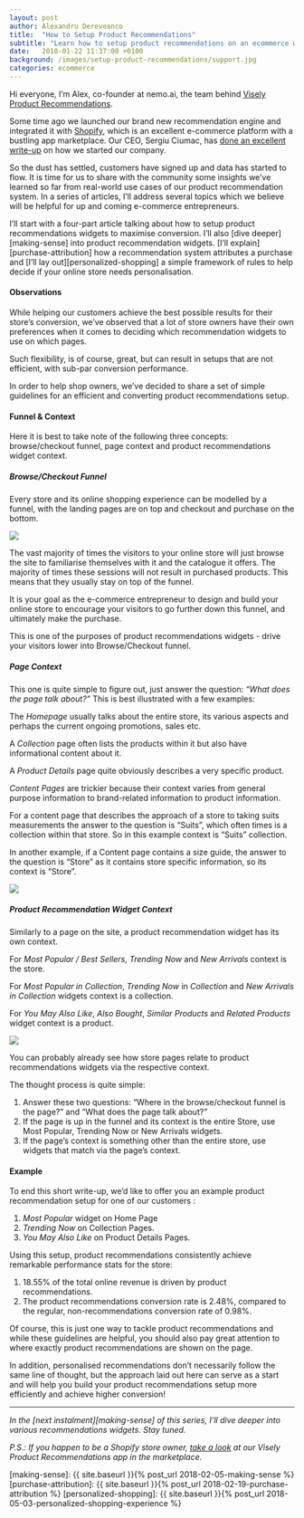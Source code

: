 ```yaml
---
layout: post
author: Alexandru Dereveanco
title:  "How to Setup Product Recommendations"
subtitle: "Learn how to setup product recommendations on an ecommerce website"
date:   2018-01-22 11:37:00 +0100
background: /images/setup-product-recommendations/support.jpg
categories: ecommerce
---
```


Hi everyone, I’m Alex, co-founder at nemo.ai, the team behind [Visely Product Recommendations][visely].

Some time ago we launched our brand new recommendation engine and integrated it with [Shopify][visely-app-store], which is an excellent e-commerce platform with a bustling app marketplace.
Our CEO, Sergiu Ciumac, has [done an excellent write-up][startup] on how we started our company.

So the dust has settled, customers have signed up and data has started to flow. It is time for us to share with the community some insights we’ve learned so far from real-world use cases of our product recommendation system.
In a series of articles, I’ll address several topics which we believe will be helpful for up and coming e-commerce entrepreneurs.

I’ll start with a four-part article talking about how to setup product recommendations widgets to maximise conversion. I’ll also [dive deeper][making-sense] into product recommendation widgets. [I’ll explain][purchase-attribution] how a recommendation system attributes a purchase and [I’ll lay out][personalized-shopping] a simple framework of rules to help decide if your online store needs personalisation.

#### Observations
While helping our customers achieve the best possible results for their store’s conversion, we’ve observed that a lot of store owners have their own preferences when it comes to deciding which recommendation widgets to use on which pages.

Such flexibility, is of course, great, but can result in setups that are not efficient, with sub-par conversion performance.

In order to help shop owners, we’ve decided to share a set of simple guidelines for an efficient and converting product recommendations setup.

#### Funnel & Context

Here it is best to take note of the following three concepts: browse/checkout funnel, page context and product recommendations widget context.

##### Browse/Checkout Funnel

Every store and its online shopping experience can be modelled by a funnel, with the landing pages are on top and checkout and purchase on the bottom.

<img src="{{ '/images/setup-product-recommendations/checkout-funnel.png' | relative_url }}" class="inline-image" />

The vast majority of times the visitors to your online store will just browse the site to familiarise themselves with it and the catalogue it offers. The majority of times these sessions will not result in purchased products. This means that they usually stay on top of the funnel.

It is your goal as the e-commerce entrepreneur to design and build your online store to encourage your visitors to go further down this funnel, and ultimately make the purchase.

This is one of the purposes of product recommendations widgets - drive your visitors lower into Browse/Checkout funnel.

##### Page Context
This one is quite simple to figure out, just answer the question: *“What does the page talk about?”*
This is best illustrated with a few examples:

The *Homepage* usually talks about the entire store, its various aspects and perhaps the current ongoing promotions, sales etc.

A *Collection* page often lists the products within it but also have informational content about it.

A *Product Details* page quite obviously describes a very specific product.

*Content Pages* are trickier because their context varies from general purpose information to brand-related information to product information.

For a content page that describes the approach of a store to taking suits measurements the answer to the question is “Suits”, which often times is a collection within that store. So in this example context is “Suits” collection.

In another example, if a Content page contains a size guide, the answer to the question is “Store” as it contains store specific information, so its context is “Store”.

<img src="{{ '/images/setup-product-recommendations/page-context.png' | relative_url }}" class="inline-image" />

##### Product Recommendation Widget Context
Similarly to a page on the site, a product recommendation widget has its own context.

For *Most Popular / Best Sellers*, *Trending Now* and *New Arrivals* context is the store.

For *Most Popular in Collection*, *Trending Now* in *Collection* and *New Arrivals in Collection* widgets context is a collection.

For *You May Also Like*, *Also Bought*, *Similar Products* and *Related Products* widget context is a product.

<img src="{{ '/images/setup-product-recommendations/widget-context.png' | relative_url }}" class="inline-image" />

You can probably already see how store pages relate to product recommendations widgets via the respective context.

The thought process is quite simple:
1. Answer these two questions: “Where in the browse/checkout funnel is the page?” and “What does the page talk about?”
2. If the page is up in the funnel and its context is the entire Store, use Most Popular, Trending Now or New Arrivals widgets.
3. If the page’s context is something other than the entire store, use widgets that match via the page’s context.

#### Example
To end this short write-up, we’d like to offer you an example product recommendation setup for one of our customers :

1. *Most Popular* widget on Home Page
2. *Trending Now* on Collection Pages.
3. *You May Also Like* on Product Details Pages.

Using this setup, product recommendations consistently achieve remarkable performance stats for the store:

1. 18.55% of the total online revenue is driven by product recommendations.
2. The product recommendations conversion rate is 2.48%, compared to the regular, non-recommendations conversion rate of 0.98%.

Of course, this is just one way to tackle product recommendations and while these guidelines are helpful, you should also pay great attention to where exactly product recommendations are shown on the page.

In addition, personalised recommendations don’t necessarily follow the same line of thought, but the approach laid out here can serve as a start and will help you build your product recommendations setup more efficiently and achieve higher conversion!

<hr />

*In the [next instalment][making-sense] of this series, I’ll dive deeper into various recommendations widgets. Stay tuned.*

*P.S.: If you happen to be a Shopify store owner, [take a look][visely-app-store] at our Visely Product Recommendations app in the marketplace.*

[visely]: http://visely.io
[visely-app-store]: https://apps.shopify.com/visely
[startup]: https://medium.com/@addictedcs/how-we-bootstrapped-a-startup-ea7142933a87
[making-sense]: {{ site.baseurl }}{% post_url 2018-02-05-making-sense %}
[purchase-attribution]: {{ site.baseurl }}{% post_url 2018-02-19-purchase-attribution %}
[personalized-shopping]: {{ site.baseurl }}{% post_url 2018-05-03-personalized-shopping-experience %}

